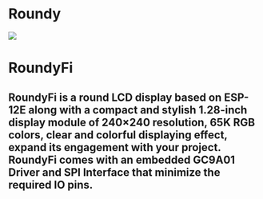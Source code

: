 # Roundy

<img src= "https://github.com/sbcshop/Roundy/blob/main/images/img.png" />

# RoundyFi

## RoundyFi is a round LCD display based on ESP-12E along with a compact and stylish 1.28-inch display module of 240×240 resolution, 65K RGB colors, clear and colorful displaying effect, expand its engagement with your project. RoundyFi comes with an embedded GC9A01 Driver and SPI Interface that minimize the required IO pins.



